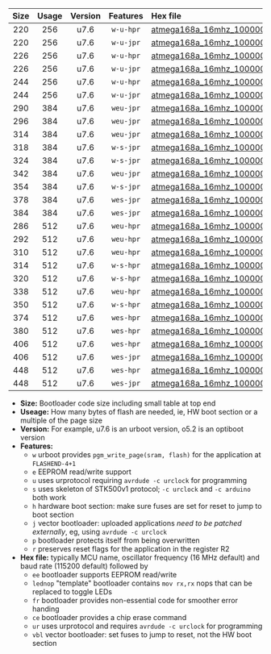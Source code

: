 |Size|Usage|Version|Features|Hex file|
|:-:|:-:|:-:|:-:|:--|
|220|256|u7.6|`w-u-hpr`|[atmega168a_16mhz_1000000bps_ur.hex](https://raw.githubusercontent.com/stefanrueger/urboot/main//atmega168a_16mhz_1000000bps_ur.hex)|
|220|256|u7.6|`w-u-jpr`|[atmega168a_16mhz_1000000bps_ur_vbl.hex](https://raw.githubusercontent.com/stefanrueger/urboot/main//atmega168a_16mhz_1000000bps_ur_vbl.hex)|
|226|256|u7.6|`w-u-hpr`|[atmega168a_16mhz_1000000bps_lednop_ur.hex](https://raw.githubusercontent.com/stefanrueger/urboot/main//atmega168a_16mhz_1000000bps_lednop_ur.hex)|
|226|256|u7.6|`w-u-jpr`|[atmega168a_16mhz_1000000bps_lednop_ur_vbl.hex](https://raw.githubusercontent.com/stefanrueger/urboot/main//atmega168a_16mhz_1000000bps_lednop_ur_vbl.hex)|
|244|256|u7.6|`w-u-hpr`|[atmega168a_16mhz_1000000bps_lednop_fr_ur.hex](https://raw.githubusercontent.com/stefanrueger/urboot/main//atmega168a_16mhz_1000000bps_lednop_fr_ur.hex)|
|244|256|u7.6|`w-u-jpr`|[atmega168a_16mhz_1000000bps_lednop_fr_ur_vbl.hex](https://raw.githubusercontent.com/stefanrueger/urboot/main//atmega168a_16mhz_1000000bps_lednop_fr_ur_vbl.hex)|
|290|384|u7.6|`weu-jpr`|[atmega168a_16mhz_1000000bps_ee_ur_vbl.hex](https://raw.githubusercontent.com/stefanrueger/urboot/main//atmega168a_16mhz_1000000bps_ee_ur_vbl.hex)|
|296|384|u7.6|`weu-jpr`|[atmega168a_16mhz_1000000bps_ee_lednop_ur_vbl.hex](https://raw.githubusercontent.com/stefanrueger/urboot/main//atmega168a_16mhz_1000000bps_ee_lednop_ur_vbl.hex)|
|314|384|u7.6|`weu-jpr`|[atmega168a_16mhz_1000000bps_ee_lednop_fr_ur_vbl.hex](https://raw.githubusercontent.com/stefanrueger/urboot/main//atmega168a_16mhz_1000000bps_ee_lednop_fr_ur_vbl.hex)|
|318|384|u7.6|`w-s-jpr`|[atmega168a_16mhz_1000000bps_vbl.hex](https://raw.githubusercontent.com/stefanrueger/urboot/main//atmega168a_16mhz_1000000bps_vbl.hex)|
|324|384|u7.6|`w-s-jpr`|[atmega168a_16mhz_1000000bps_lednop_vbl.hex](https://raw.githubusercontent.com/stefanrueger/urboot/main//atmega168a_16mhz_1000000bps_lednop_vbl.hex)|
|342|384|u7.6|`weu-jpr`|[atmega168a_16mhz_1000000bps_ee_lednop_fr_ce_ur_vbl.hex](https://raw.githubusercontent.com/stefanrueger/urboot/main//atmega168a_16mhz_1000000bps_ee_lednop_fr_ce_ur_vbl.hex)|
|354|384|u7.6|`w-s-jpr`|[atmega168a_16mhz_1000000bps_lednop_fr_vbl.hex](https://raw.githubusercontent.com/stefanrueger/urboot/main//atmega168a_16mhz_1000000bps_lednop_fr_vbl.hex)|
|378|384|u7.6|`wes-jpr`|[atmega168a_16mhz_1000000bps_ee_vbl.hex](https://raw.githubusercontent.com/stefanrueger/urboot/main//atmega168a_16mhz_1000000bps_ee_vbl.hex)|
|384|384|u7.6|`wes-jpr`|[atmega168a_16mhz_1000000bps_ee_lednop_vbl.hex](https://raw.githubusercontent.com/stefanrueger/urboot/main//atmega168a_16mhz_1000000bps_ee_lednop_vbl.hex)|
|286|512|u7.6|`weu-hpr`|[atmega168a_16mhz_1000000bps_ee_ur.hex](https://raw.githubusercontent.com/stefanrueger/urboot/main//atmega168a_16mhz_1000000bps_ee_ur.hex)|
|292|512|u7.6|`weu-hpr`|[atmega168a_16mhz_1000000bps_ee_lednop_ur.hex](https://raw.githubusercontent.com/stefanrueger/urboot/main//atmega168a_16mhz_1000000bps_ee_lednop_ur.hex)|
|310|512|u7.6|`weu-hpr`|[atmega168a_16mhz_1000000bps_ee_lednop_fr_ur.hex](https://raw.githubusercontent.com/stefanrueger/urboot/main//atmega168a_16mhz_1000000bps_ee_lednop_fr_ur.hex)|
|314|512|u7.6|`w-s-hpr`|[atmega168a_16mhz_1000000bps.hex](https://raw.githubusercontent.com/stefanrueger/urboot/main//atmega168a_16mhz_1000000bps.hex)|
|320|512|u7.6|`w-s-hpr`|[atmega168a_16mhz_1000000bps_lednop.hex](https://raw.githubusercontent.com/stefanrueger/urboot/main//atmega168a_16mhz_1000000bps_lednop.hex)|
|338|512|u7.6|`weu-hpr`|[atmega168a_16mhz_1000000bps_ee_lednop_fr_ce_ur.hex](https://raw.githubusercontent.com/stefanrueger/urboot/main//atmega168a_16mhz_1000000bps_ee_lednop_fr_ce_ur.hex)|
|350|512|u7.6|`w-s-hpr`|[atmega168a_16mhz_1000000bps_lednop_fr.hex](https://raw.githubusercontent.com/stefanrueger/urboot/main//atmega168a_16mhz_1000000bps_lednop_fr.hex)|
|374|512|u7.6|`wes-hpr`|[atmega168a_16mhz_1000000bps_ee.hex](https://raw.githubusercontent.com/stefanrueger/urboot/main//atmega168a_16mhz_1000000bps_ee.hex)|
|380|512|u7.6|`wes-hpr`|[atmega168a_16mhz_1000000bps_ee_lednop.hex](https://raw.githubusercontent.com/stefanrueger/urboot/main//atmega168a_16mhz_1000000bps_ee_lednop.hex)|
|406|512|u7.6|`wes-hpr`|[atmega168a_16mhz_1000000bps_ee_lednop_fr.hex](https://raw.githubusercontent.com/stefanrueger/urboot/main//atmega168a_16mhz_1000000bps_ee_lednop_fr.hex)|
|406|512|u7.6|`wes-jpr`|[atmega168a_16mhz_1000000bps_ee_lednop_fr_vbl.hex](https://raw.githubusercontent.com/stefanrueger/urboot/main//atmega168a_16mhz_1000000bps_ee_lednop_fr_vbl.hex)|
|448|512|u7.6|`wes-hpr`|[atmega168a_16mhz_1000000bps_ee_lednop_fr_ce.hex](https://raw.githubusercontent.com/stefanrueger/urboot/main//atmega168a_16mhz_1000000bps_ee_lednop_fr_ce.hex)|
|448|512|u7.6|`wes-jpr`|[atmega168a_16mhz_1000000bps_ee_lednop_fr_ce_vbl.hex](https://raw.githubusercontent.com/stefanrueger/urboot/main//atmega168a_16mhz_1000000bps_ee_lednop_fr_ce_vbl.hex)|

- **Size:** Bootloader code size including small table at top end
- **Useage:** How many bytes of flash are needed, ie, HW boot section or a multiple of the page size
- **Version:** For example, u7.6 is an urboot version, o5.2 is an optiboot version
- **Features:**
  + `w` urboot provides `pgm_write_page(sram, flash)` for the application at `FLASHEND-4+1`
  + `e` EEPROM read/write support
  + `u` uses urprotocol requiring `avrdude -c urclock` for programming
  + `s` uses skeleton of STK500v1 protocol; `-c urclock` and `-c arduino` both work
  + `h` hardware boot section: make sure fuses are set for reset to jump to boot section
  + `j` vector bootloader: uploaded applications *need to be patched externally*, eg, using `avrdude -c urclock`
  + `p` bootloader protects itself from being overwritten
  + `r` preserves reset flags for the application in the register R2
- **Hex file:** typically MCU name, oscillator frequency (16 MHz default) and baud rate (115200 default) followed by
  + `ee` bootloader supports EEPROM read/write
  + `lednop` "template" bootloader contains `mov rx,rx` nops that can be replaced to toggle LEDs
  + `fr` bootloader provides non-essential code for smoother error handing
  + `ce` bootloader provides a chip erase command
  + `ur` uses urprotocol and requires `avrdude -c urclock` for programming
  + `vbl` vector bootloader: set fuses to jump to reset, not the HW boot section
